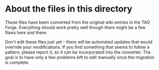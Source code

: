 # About the files in this directory

These files have been converted from the original wiki entries in the TAO Forge. Everything should work pretty well though there might be a few flaws here and there. 

Don't edit these files just yet - there will be automated updates that would override your modifications. If you find something that seems to follow a pattern, please report it, so it can be incorporated into the converter. The goal is to have only a few problems left to edit manually once the migration is complete.